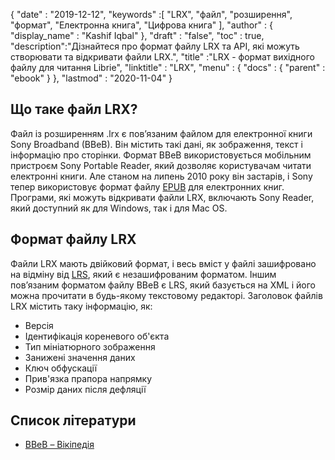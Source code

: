 {
  "date" : "2019-12-12",
  "keywords" :[ "LRX", "файл", "розширення", "формат", "Електронна книга", "Цифрова книга" ],
  "author" : {
    "display_name" : "Kashif Iqbal"
},
  "draft" : "false",
  "toc" : true,
  "description":"Дізнайтеся про формат файлу LRX та API, які можуть створювати та відкривати файли LRX.",
  "title" :"LRX - формат вихідного файлу для читання Librie",
  "linktitle" : "LRX",
  "menu" : {
    "docs" : {
      "parent" : "ebook"
}
},
  "lastmod" : "2020-11-04"
}

## Що таке файл LRX?

Файл із розширенням .lrx є пов’язаним файлом для електронної книги Sony Broadband (BBeB). Він містить такі дані, як зображення, текст і інформацію про сторінки. Формат BBeB використовується мобільним пристроєм Sony Portable Reader, який дозволяє користувачам читати електронні книги. Але станом на липень 2010 року він застарів, і Sony тепер використовує формат файлу [EPUB](/uk/ebook/epub/) для електронних книг. Програми, які можуть відкривати файли LRX, включають Sony Reader, який доступний як для Windows, так і для Mac OS.

## Формат файлу LRX

Файли LRX мають двійковий формат, і весь вміст у файлі зашифровано на відміну від [LRS](/uk/ebook/lrs/), який є незашифрованим форматом. Іншим пов’язаним форматом файлу BBeB є LRS, який базується на XML і його можна прочитати в будь-якому текстовому редакторі. Заголовок файлів LRX містить таку інформацію, як:

* Версія
* Ідентифікація кореневого об'єкта
* Тип мініатюрного зображення
* Занижені значення даних
* Ключ обфускації
* Прив'язка прапора напрямку
* Розмір даних після дефляції

## Список літератури

* [BBeB – Вікіпедія](https://en.wikipedia.org/wiki/BBeB)


